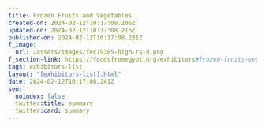 ```yaml
---
title: Frozen Fruits and Vegetables
created-on: 2024-02-12T10:17:08.206Z
updated-on: 2024-02-12T10:17:08.216Z
published-on: 2024-02-12T10:17:08.231Z
f_image:
  url: /assets/images/fec19385-high-rs-8.png
f_section-link: https://foodsfromegypt.org/exhibitors#frozen-fruits-vegetables
tags: exhibitors-list
layout: "[exhibitors-list].html"
date: 2024-02-12T10:17:08.241Z
seo:
  noindex: false
  twitter:title: summary
  twitter:card: summary
---
```

